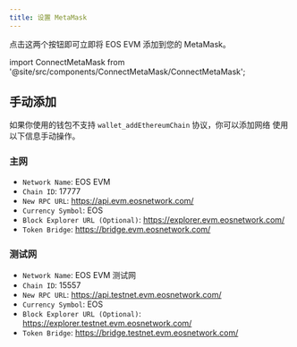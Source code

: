 ```yaml
---
title: 设置 MetaMask
---
```


点击这两个按钮即可立即将 EOS EVM 添加到您的 MetaMask。

<!-- translation-ignore -->

import ConnectMetaMask from '@site/src/components/ConnectMetaMask/ConnectMetaMask';

<ConnectMetaMask />

<!-- end-translation-ignore -->


## 手动添加

如果你使用的钱包不支持 `wallet_addEthereumChain` 协议，你可以添加网络
使用以下信息手动操作。


### 主网

* `Network Name`: EOS EVM
* `Chain ID`: 17777
* `New RPC URL`: https://api.evm.eosnetwork.com/
* `Currency Symbol`: EOS
* `Block Explorer URL (Optional)`: https://explorer.evm.eosnetwork.com/
* `Token Bridge`: https://bridge.evm.eosnetwork.com/

### 测试网

* `Network Name`: EOS EVM 测试网
* `Chain ID`: 15557
* `New RPC URL`: https://api.testnet.evm.eosnetwork.com/
* `Currency Symbol`: EOS
* `Block Explorer URL (Optional)`: https://explorer.testnet.evm.eosnetwork.com/
* `Token Bridge`: https://bridge.testnet.evm.eosnetwork.com/

